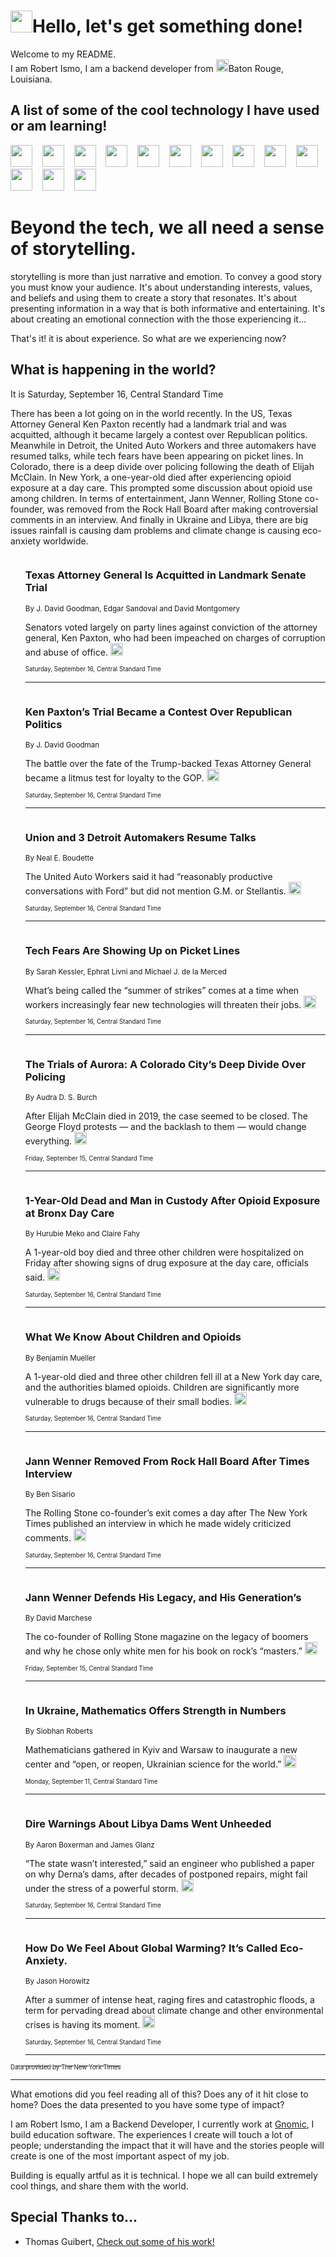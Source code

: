 <h1><img src="https://emojis.slackmojis.com/emojis/images/1643514375/3493/hot-coffee.gif?1643514375" width="35"/>Hello, let's get something done!</h1>

<p>Welcome to my README.<br/>
I am Robert Ismo, I am a backend developer from <img src="https://emojis.slackmojis.com/emojis/images/1638395689/50435/moulin_rouge.png?1638395689" width="20"/>Baton Rouge, Louisiana.</p>
<h2>A list of some of the cool technology I have used or am learning!</h2>
<p>
<img src="https://emojis.slackmojis.com/emojis/images/1643516091/21142/meow_bongotap.gif?1643516091" width="35" alt="">
<img src="https://img.shields.io/badge/Favorite%20Frontend%20Framework-SvelteKit-f83903" alt="">
<img src="https://img.shields.io/badge/Second%20Favorite-Vue-40b581" alt="">
<img src="https://img.shields.io/badge/Most%20Used%20Runtime-Nodejs-78b061" alt="">
<img src="https://emojis.slackmojis.com/emojis/images/1643517416/34482/fire.gif?1643517416" width="35" alt="">
<img src="https://img.shields.io/badge/Javascript%20But%20Better-Typescript-0078ca" alt="">
<img src="https://img.shields.io/badge/Favorite%20Language-Elixir-3e244d" alt="">
<img src="https://img.shields.io/badge/Containerize%20Everything-Docker-6ac9ef" alt="">
<img src="https://emojis.slackmojis.com/emojis/images/1643514596/5999/meow_party.gif?1643514596" width="35" alt="">
<img src="https://img.shields.io/badge/API%20Love%20Language-Graphql-de32a5" alt="">
<img src="https://img.shields.io/badge/Our%20Favorite%20Version%20Controller-Git-e94f33" alt="">
<img src="https://img.shields.io/badge/Favorite%20Database-Redis-d42d1d" alt="">
<img src="https://emojis.slackmojis.com/emojis/images/1643514559/5584/deployparrot.gif?1643514559" width="35" alt="">
<img src="https://img.shields.io/badge/Container%20Interstate-RabbitMQ-f66200" alt="">
<img src="https://img.shields.io/badge/Gotta%20Learn-Kubernetes-316adf" alt="">
<img src="https://img.shields.io/badge/Really%20Mature%20Now-WASM-654fef" alt="">
<img src="https://emojis.slackmojis.com/emojis/images/1666642497/61942/dance_vibe.gif?1666642497" width="35" alt="">
<img src="https://img.shields.io/badge/For%20My%20M1-ARM64-657d96" alt="">
<img src="https://img.shields.io/badge/Loving%20This%20So%20Much-TailwindCSS-17bcb5" alt="">
<img src="https://img.shields.io/badge/Cool%20Build%20Tool-Vite-f9cb24" alt="">
<img src="https://emojis.slackmojis.com/emojis/images/1669231376/62819/working-on-it.gif?1669231376" width="35" alt="">
<img src="https://img.shields.io/badge/Fun%20and%20Easy%20Database-MongoDB-5f8c49" alt="">
<img src="https://img.shields.io/badge/JS%20Life%20Support-NPM-c73737" alt="">
<img src="https://img.shields.io/badge/I%20Liked%20It-DynamoDB-0073b9" alt="">
<img src="https://emojis.slackmojis.com/emojis/images/1643514045/46/question.gif?1643514045" width="35" alt="">
<img src="https://img.shields.io/badge/cool-React-60d6f9" alt="">
<img src="https://img.shields.io/badge/Future%20Big%20Project-Lambda-f37e00" alt="">
<img src="https://img.shields.io/badge/NPM%20But%20Better-PNPM-f1aa07" alt="">
<img src="https://emojis.slackmojis.com/emojis/images/1643514943/9662/fbwow.gif?1643514943" width="35" alt="">
<img src="https://img.shields.io/badge/First%20Language-C-662079" alt="">
<img src="https://img.shields.io/badge/Where%20I%20Deploy%20Frontend-Vercel-000000" alt="">
<img src="https://img.shields.io/badge/Who%20Does%20not%20Want%20an%20App-Swift-f9492a" alt="">
<img src="https://emojis.slackmojis.com/emojis/images/1643514058/151/javascript.png?1643514058" width="35" alt="">
<img src="https://img.shields.io/badge/cool-Python-fbd542" alt="">
<img src="https://img.shields.io/badge/Favorite%20Something-Stripe-656cdc" alt="">
<img src="https://img.shields.io/badge/Of%20Course-HTML5-ed6327" alt="">
<img src="https://emojis.slackmojis.com/emojis/images/1660415405/60731/bomb.gif?1660415405" width="35" alt="">
<img src="https://img.shields.io/badge/hate-CSS-2964ec" alt="">
<img src="https://img.shields.io/badge/Learning-CircleCI-141215" alt="">
<img src="https://img.shields.io/badge/Learning-Rust-fbbb3b" alt="">
<img src="https://emojis.slackmojis.com/emojis/images/1660415397/60712/writing-hand.gif?1660415397" width="35" alt="">
<img src="https://img.shields.io/badge/Dev%20Browser%20of%20Choice-Firefox-cc4e26" alt="">
<img src="https://img.shields.io/badge/Recoverying%20From%20Windows-UNIX-1781e3" alt="">
<img src="https://img.shields.io/badge/LOVE-LogSeq-90c1c2" alt="">
<img src="https://emojis.slackmojis.com/emojis/images/1643514066/223/kirby.gif?1643514066" width="35" alt="">
<img src="https://img.shields.io/badge/Daily%20Driver-MacOS-e6e6e8" alt="">
<img src="https://img.shields.io/badge/Git%20Server-Github-000000" alt="">
<img src="https://img.shields.io/badge/enjoyable-EC2-f17428" alt="">
<img src="https://emojis.slackmojis.com/emojis/images/1643514239/2069/excited.gif?1643514239" width="35" alt="">
</p>
<h1>Beyond the tech, we all need a sense of storytelling.</h1>
<p>storytelling is more than just narrative and emotion. To convey a good story you must know your audience. It's about understanding interests, values, and beliefs and using them to create a story that resonates. It's about presenting information in a way that is both informative and entertaining. It's about creating an emotional connection with the those experiencing it...</p>
<p>That's it! it is about experience. So what are we experiencing now?</p>
<h2>What is happening in the world?</h2>
<p>It is Saturday, September 16, Central Standard Time</p>
<p>
There has been a lot going on in the world recently. In the US, Texas Attorney General Ken Paxton recently had a landmark trial and was acquitted, although it became largely a contest over Republican politics. Meanwhile in Detroit, the United Auto Workers and three automakers have resumed talks, while tech fears have been appearing on picket lines. In Colorado, there is a deep divide over policing following the death of Elijah McClain. In New York, a one-year-old died after experiencing opioid exposure at a day care. This prompted some discussion about opioid use among children. In terms of entertainment, Jann Wenner, Rolling Stone co-founder, was removed from the Rock Hall Board after making controversial comments in an interview. And finally in Ukraine and Libya, there are big issues rainfall is causing dam problems and climate change is causing eco-anxiety worldwide.</p>
<ol>
<img src="https://img.shields.io/badge/-us-blue" alt="">
<h3>Texas Attorney General Is Acquitted in Landmark Senate Trial</h3>
<sub>By J. David Goodman, Edgar Sandoval and David Montgomery</sub>
<p>Senators voted largely on party lines against conviction of the attorney general, Ken Paxton, who had been impeached on charges of corruption and abuse of office.  <a href="https://nyti.ms/3t1S88e"><img src="https://developer.nytimes.com/files/poweredby_nytimes_30b.png?v=1583354208352" height="20"></a></p>
<sub><sub>Saturday, September 16, Central Standard Time</sub></sub>
<hr/>
<img src="https://img.shields.io/badge/-us-blue" alt="">
<h3>Ken Paxton’s Trial Became a Contest Over Republican Politics</h3>
<sub>By J. David Goodman</sub>
<p>The battle over the fate of the Trump-backed Texas Attorney General became a litmus test for loyalty to the GOP.  <a href="https://nyti.ms/4500pXI"><img src="https://developer.nytimes.com/files/poweredby_nytimes_30b.png?v=1583354208352" height="20"></a></p>
<sub><sub>Saturday, September 16, Central Standard Time</sub></sub>
<hr/>
<img src="https://img.shields.io/badge/-business-blue" alt="">
<h3>Union and 3 Detroit Automakers Resume Talks</h3>
<sub>By Neal E. Boudette</sub>
<p>The United Auto Workers said it had “reasonably productive conversations with Ford” but did not mention G.M. or Stellantis.  <a href="https://nyti.ms/3ZmDBA7"><img src="https://developer.nytimes.com/files/poweredby_nytimes_30b.png?v=1583354208352" height="20"></a></p>
<sub><sub>Saturday, September 16, Central Standard Time</sub></sub>
<hr/>
<img src="https://img.shields.io/badge/-business-blue" alt="">
<h3>Tech Fears Are Showing Up on Picket Lines</h3>
<sub>By Sarah Kessler, Ephrat Livni and Michael J. de la Merced</sub>
<p>What’s being called the “summer of strikes” comes at a time when workers increasingly fear new technologies will threaten their jobs.  <a href="https://nyti.ms/3rgEXQt"><img src="https://developer.nytimes.com/files/poweredby_nytimes_30b.png?v=1583354208352" height="20"></a></p>
<sub><sub>Saturday, September 16, Central Standard Time</sub></sub>
<hr/>
<img src="https://img.shields.io/badge/-magazine-blue" alt="">
<h3>The Trials of Aurora: A Colorado City’s Deep Divide Over Policing</h3>
<sub>By Audra D. S. Burch</sub>
<p>After Elijah McClain died in 2019, the case seemed to be closed. The George Floyd protests — and the backlash to them — would change everything.  <a href="https://nyti.ms/44TwCjl"><img src="https://developer.nytimes.com/files/poweredby_nytimes_30b.png?v=1583354208352" height="20"></a></p>
<sub><sub>Friday, September 15, Central Standard Time</sub></sub>
<hr/>
<img src="https://img.shields.io/badge/-nyregion-blue" alt="">
<h3>1-Year-Old Dead and Man in Custody After Opioid Exposure at Bronx Day Care</h3>
<sub>By Hurubie Meko and Claire Fahy</sub>
<p>A 1-year-old boy died and three other children were hospitalized on Friday after showing signs of drug exposure at the day care, officials said.  <a href="https://nyti.ms/3PES6MG"><img src="https://developer.nytimes.com/files/poweredby_nytimes_30b.png?v=1583354208352" height="20"></a></p>
<sub><sub>Saturday, September 16, Central Standard Time</sub></sub>
<hr/>
<img src="https://img.shields.io/badge/-science-blue" alt="">
<h3>What We Know About Children and Opioids</h3>
<sub>By Benjamin Mueller</sub>
<p>A 1-year-old died and three other children fell ill at a New York day care, and the authorities blamed opioids. Children are significantly more vulnerable to drugs because of their small bodies.  <a href="https://nyti.ms/3LqDGgs"><img src="https://developer.nytimes.com/files/poweredby_nytimes_30b.png?v=1583354208352" height="20"></a></p>
<sub><sub>Saturday, September 16, Central Standard Time</sub></sub>
<hr/>
<img src="https://img.shields.io/badge/-arts-blue" alt="">
<h3>Jann Wenner Removed From Rock Hall Board After Times Interview</h3>
<sub>By Ben Sisario</sub>
<p>The Rolling Stone co-founder’s exit comes a day after The New York Times published an interview in which he made widely criticized comments.  <a href="https://nyti.ms/46dwKv9"><img src="https://developer.nytimes.com/files/poweredby_nytimes_30b.png?v=1583354208352" height="20"></a></p>
<sub><sub>Saturday, September 16, Central Standard Time</sub></sub>
<hr/>
<img src="https://img.shields.io/badge/-arts-blue" alt="">
<h3>Jann Wenner Defends His Legacy, and His Generation’s</h3>
<sub>By David Marchese</sub>
<p>The co-founder of Rolling Stone magazine on the legacy of boomers and why he chose only white men for his book on rock’s “masters.”  <a href="https://nyti.ms/45Qcobr"><img src="https://developer.nytimes.com/files/poweredby_nytimes_30b.png?v=1583354208352" height="20"></a></p>
<sub><sub>Friday, September 15, Central Standard Time</sub></sub>
<hr/>
<img src="https://img.shields.io/badge/-science-blue" alt="">
<h3>In Ukraine, Mathematics Offers Strength in Numbers</h3>
<sub>By Siobhan Roberts</sub>
<p>Mathematicians gathered in Kyiv and Warsaw to inaugurate a new center and “open, or reopen, Ukrainian science for the world.”  <a href="https://nyti.ms/44OzvSo"><img src="https://developer.nytimes.com/files/poweredby_nytimes_30b.png?v=1583354208352" height="20"></a></p>
<sub><sub>Monday, September 11, Central Standard Time</sub></sub>
<hr/>
<img src="https://img.shields.io/badge/-world-blue" alt="">
<h3>Dire Warnings About Libya Dams Went Unheeded</h3>
<sub>By Aaron Boxerman and James Glanz</sub>
<p>“The state wasn’t interested,” said an engineer who published a paper on why Derna’s dams, after decades of postponed repairs, might fail under the stress of a powerful storm.  <a href="https://nyti.ms/3Zh4d5P"><img src="https://developer.nytimes.com/files/poweredby_nytimes_30b.png?v=1583354208352" height="20"></a></p>
<sub><sub>Saturday, September 16, Central Standard Time</sub></sub>
<hr/>
<img src="https://img.shields.io/badge/-world-blue" alt="">
<h3>How Do We Feel About Global Warming? It’s Called Eco-Anxiety.</h3>
<sub>By Jason Horowitz</sub>
<p>After a summer of intense heat, raging fires and catastrophic floods, a term for pervading dread about climate change and other environmental crises is having its moment.  <a href="https://nyti.ms/3Rpyi10"><img src="https://developer.nytimes.com/files/poweredby_nytimes_30b.png?v=1583354208352" height="20"></a></p>
<sub><sub>Saturday, September 16, Central Standard Time</sub></sub>
<hr/>
</ol>
<a href="https://developer.nytimes.com"><sub><sub>Data provided by The New York Times</sub></sub></a>
<hr/>
<p>What emotions did you feel reading all of this? Does any of it hit close to home? Does the data presented to you have some type of impact?</p>
<p>I am Robert Ismo, I am a Backend Developer, I currently work at <a href="https://gnomic.education/">Gnomic</a>, I build education software. The experiences I create will touch a lot of people; understanding the impact that it will have and the stories people will create is one of the most important aspect of my job.</p>
<p>Building is equally artful as it is technical. I hope we all can build extremely cool things, and share them with the world.</p>
<h2>Special Thanks to...</h2>
<ul>
<li>Thomas Guibert, <a href="https://github.com/thmsgbrt/thmsgbrt">Check out some of his work!</a></li>
</ul>